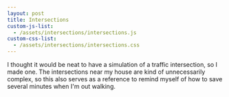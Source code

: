 ```yaml
---
layout: post
title: Intersections
custom-js-list:
  - /assets/intersections/intersections.js
custom-css-list:
  - /assets/intersections/intersections.css
---
```


I thought it would be neat to have a simulation of a traffic intersection, so I made one. The intersections near my house are kind of unnecessarily complex, so this also serves as a reference to remind myself of how to save several minutes when I'm out walking.
